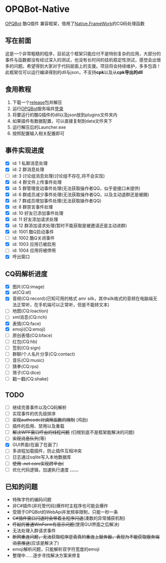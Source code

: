 # OPQBot-Native
[OPQBot](https://github.com/OPQBOT/OPQ) 酷Q插件 兼容框架，借用了[Native.FrameWork](https://github.com/Jie2GG/Native.Framework)的CQ码处理函数
## 写在前面
这是一个非常粗糙的程序，目前这个框架只能应付不是特别复杂的应用，大部分的事件与函数都没有经过深入的测试，也没有长时间的挂机稳定性测试，感觉会出很多的问题。希望得到大家对于代码层面上的支援。项目将会持续维护，多多包涵！<br>
此框架仅可以运行编译得到的dll与json，不支持**cpk**以及从**cpk导出的dll**
## 食用教程
1. 下载一个[release](https://github.com/Hellobaka/OPQBot-Native/releases)包并解压
2. 运行[OPQBot](https://github.com/OPQBOT/OPQ)服务端并[登录](https://github.com/OPQBOT/OPQ/wiki/%E5%AE%89%E8%A3%85%E6%8C%87%E5%8D%97#%E7%99%BB%E5%BD%95)
3. 将要运行的酷Q插件的dll以及json放到plugins文件夹内
4. 如果插件有数据配置，可以直接复制到data文件夹下
5. 运行解压后的Launcher.exe
6. 按照配置输入相关配置即可
## 事件实现进度
- [x] id: 1 私聊消息处理
- [x] id: 2 群消息处理
- [ ] id: 3 讨论组消息处理(讨论组不存在,将不会实现)
- [x] id: 4 群文件上传事件处理
- [x] id: 5 群管理变动事件处理(无法获取操作者QQ，似乎是接口未提供)
- [x] id: 6 群成员减少事件处理(无法获取操作者QQ，以及主动退群还是被踢)
- [x] id: 7 群成员增加事件处理(无法获取操作者QQ)
- [x] id: 8 群禁言事件处理
- [x] id: 10 好友已添加事件处理
- [x] id: 11 好友添加请求处理
- [x] id: 12 群添加请求处理(暂时不能获取是被邀请还是主动进群)
- [x] id: 1001 酷Q启动事件
- [ ] id: 1002 酷Q关闭事件
- [x] id: 1003 应用已被启用
- [ ] id: 1004 应用将被停用
- [x] 呼出窗口
## CQ码解析进度
- [x] 图片(CQ:image)
- [x] at(CQ:at)
- [x] 音频(CQ:record)(已知可用的格式 amr silk，其中silk格式的音频在电脑端无法正常听，在手机端可以正常听，但是不能转文本)
- [ ] 地图(CQ:loaction)
- [ ] xml消息(CQ:rich)
- [x] 表情(CQ:face)
- [x] emoji(CQ:emoji)
- [ ] 原创表情(CQ:bface)
- [ ] 红包(CQ:hb)
- [ ] 签到(CQ:sign)
- [ ] 群聊/个人名片分享(CQ:contact)
- [ ] 音乐(CQ:music)
- [ ] 猜拳(CQ:rps)
- [ ] 筛子(CQ:dice)
- [ ] 戳一戳(CQ:shake)
## TODO
- [ ] 继续完善事件以及CQ码解析
- [ ] 实现事件的优先级排序
- [ ] ~~实现authcode对调用函数的限制~~ (鸡肋)
- [ ] 插件的启用、禁用以及重载
- [ ] ~~解决WPF窗口呼出的线程问题~~ (归根到底不是框架能解决的问题)
- [ ] ~~实现消息队列~~(等)
- [x] GUI界面(在画了在画了)
- [ ] 多进程加载插件，防止插件互相冲突
- [ ] 日志通过sqlite写入本地数据库
- [ ] ~~使用 .net core实现跨平台(~~
- [ ] 优化代码逻辑，加速执行速度
**......**
## 已知的问题
* 特殊字符的编码问题
* 非C#插件(非托管代码)爆炸时主程序也可能会爆炸
* 受限于OPQBot的WebApi并发频率限制，只能一秒一条
* ~~C#插件窗口闪退时会带着主程序闪退~~(凑数的异常捕获机制)
* ~~呼起的普通WinForm有显示问题~~(使用GUI界面之后解决)
* 无法处理入群请求事件
* ~~断网重连问题，无法获取程序是否真的重连上服务器，表现为不能获取服务端消息推送~~(应该是解决了)
* emoji解析问题，只能解析双字符宽度的emoji
* 整理中……逐步寻找解决方案来修复

